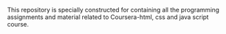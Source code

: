 This repository is specially constructed for containing all the programming assignments and material related to Coursera-html, css and java script course.

